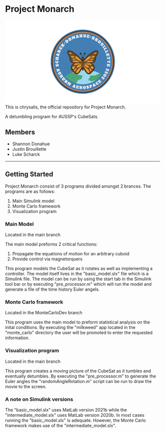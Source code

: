 # Project Monarch
![Image](./logo.png)
This is chrysalis, the official repository for Project Monarch.

A detumbling program for AUSSP's CubeSats.

## Members
- Shannon Donahue
- Justin Brouillette
- Luke Scharck

---

## Getting Started
Project Monarch consist of 3 programs divided amongst 2 brances. The programs are as follows:

1. Main Simulink model
3. Monte Carlo framework
5. Visualization program

### Main Model
Located in the main branch

The main model preforms 2 critical functions:
1. Propagate the equations of motion for an arbitrary cuboid
2. Provide control via magnetorquers

This program models the CubeSat as it rotates as well as implementing a controller. The model itself lives in the "basic_model.slx" file which is a Simulink file. The model can be run by using the start tab in the Simulink tool bar or by executing "pre_processor.m" which will run the model and generate a file of the time history Euler angels.

### Monte Carlo framework
Located in the MonteCarloDev branch

This program uses the main model to preform statistical analysis on the inital conditions. By executing the "milkweed" app located in the "monte_carlo" directory the user will be promoted to enter the requested information.

### Visualization program
Located in the main branch

This program creates a moving picture of the CubeSat as it tumbles and eventually detumbles. By executing the "pre_processor.m" to generate the Euler angles the "randomAngleRotation.m" script can be run to draw the movie to the screen.

### A note on Simulink versions
The "basic_model.slx" uses MatLab version 2021b while the "intermediate_model.slx" uses MatLab version 2020b. In most cases running the "basic_model.slx" is adequate. However, the Monte Carlo framework makes use of the "intermediate_model.slx".
